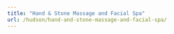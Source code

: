 ```yaml
---
title: "Hand & Stone Massage and Facial Spa"
url: /hudson/hand-and-stone-massage-and-facial-spa/
---
```

